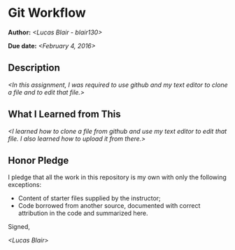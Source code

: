 # Git Workflow

**Author:** _\<Lucas Blair - blair130\>_

**Due date:** _\<February 4, 2016\>_

## Description

_\<In this assignment, I was required to use github and my text editor to clone a file and to edit that file.\>_

## What I Learned from This

_\<I learned how to clone a file from github and use my text editor to edit that file.  I also learned how to upload it from there.\>_

## Honor Pledge

I pledge that all the work in this repository is my own with only the following exceptions:

* Content of starter files supplied by the instructor;
* Code borrowed from another source, documented with correct attribution in the code and summarized here.

Signed,

_\<Lucas Blair\>_
